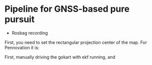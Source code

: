 # Pipeline for GNSS-based pure pursuit

- Rosbag recording

First, you need to set the rectangular projection center of the map. For Pennovation it is:

 

First, manually driving the gokart with ekf running, and  